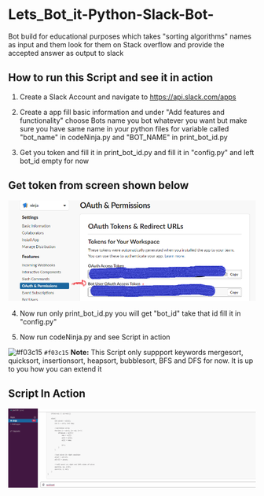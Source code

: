 # Lets_Bot_it-Python-Slack-Bot-
Bot build for educational purposes which takes "sorting algorithms" names as input and them look for them on Stack overflow and provide the accepted answer as output to slack 

## How to run this Script and see it in action

1. Create a Slack Account and navigate to https://api.slack.com/apps

2. Create a app fill basic information and under "Add features and functionality"  choose Bots name you bot whatever you want
  but make sure you have same name in your python files for variable called "bot_name" in codeNinja.py and "BOT_NAME" in print_bot_id.py
  
3. Get you token and fill it in print_bot_id.py and fill  it in "config.py"  and  left bot_id empty for now 

## Get token from screen shown below

![alt text](https://github.com/jaskaran1989/Lets_Bot_it-Python-Slack-Bot-/blob/master/config.png)


4. Now run only print_bot_id.py you will get "bot_id" take that id fill it in "config.py"

5. Now run codeNinja.py and see Script in action 

 ![#f03c15](https://placehold.it/15/f03c15/000000?text=+) `#f03c15` **Note:** This Script only suppport keywords mergesort, quicksort, insertionsort, heapsort, bubblesort, BFS and DFS for now. It is up to you how you can extend it


## Script In Action 

![alt text](https://github.com/jaskaran1989/Lets_Bot_it-Python-Slack-Bot-/blob/master/slackbotreview.gif)

